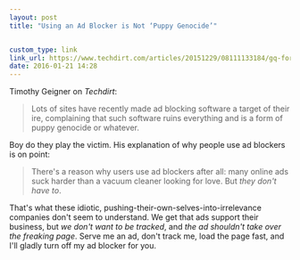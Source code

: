 ```yaml
---
layout: post
title: "Using an Ad Blocker is Not ‘Puppy Genocide’"


custom_type: link
link_url: https://www.techdirt.com/articles/20151229/08111133184/gq-forbes-go-after-adblocker-users-rather-than-their-own-shitty-advertising-inventory.shtml
date: 2016-01-21 14:28
---
```

Timothy Geigner on *Techdirt*:

> Lots of sites have recently made ad blocking software a target of their ire, complaining that such software ruins everything and is a form of puppy genocide or whatever. 

Boy do they play the victim. His explanation of why people use ad blockers is on point: 

> There's a reason why users use ad blockers after all: many online ads suck harder than a vacuum cleaner looking for love. But *they don't have to*.

That's what these idiotic, pushing-their-own-selves-into-irrelevance companies don't seem to understand. We get that ads support their business, but *we don't want to be tracked*, and *the ad shouldn't take over the freaking page*.  Serve me an ad, don't track me, load the page fast, and I'll gladly turn off my ad blocker for you. 
